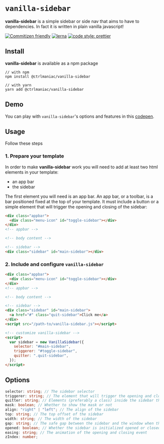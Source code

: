 # `vanilla-sidebar`

**vanilla-sidebar** is a simple sidebar or side nav that aims to have to dependencies. In fact it is written in plain vanilla javascript!

[![Commitizen friendly](https://img.shields.io/badge/commitizen-friendly-brightgreen.svg)](http://commitizen.github.io/cz-cli/)
[![lerna](https://img.shields.io/badge/maintained%20with-lerna-cc00ff.svg)](https://lerna.js.org/)
[![code style: prettier](https://img.shields.io/badge/code_style-prettier-ff69b4.svg)](https://github.com/prettier/prettier)

## Install

**vanilla-sidebar** is available as a npm package

```shell
// with npm
npm install @ctrlmaniac/vanilla-sidebar

// with yarn
yarn add @ctrlmaniac/vanilla-sidebar
```

## Demo

You can play with `vanilla-sidebar`'s options and features in this [codepen](https://codepen.io/ctrlmaniac/pen/eYrJWwR).

## Usage

Follow these steps

### 1. Prepare your template

In order to make **vanilla-sidebar** work you will need to add at least two html elements in your template:

- an app bar
- the sidebar

The first element you will need is an app bar. An app bar, or a toolbar, is a bar positioned fixed at the top of your template. It must include a button or a simple element that will trigger the opening and closing of the sidebar:

```html
<div class="appbar">
  <div class="menu-icon" id="toggle-sidebar"></div>
</div>
<!-- appbar -->

<!-- body content -->

<!-- sidebar -->
<div class="sidebar" id="main-sidebar"></div>
```

### 2. Include and configure `vanilla-sidebar`

```html
<div class="appbar">
  <div class="menu-icon" id="toggle-sidebar"></div>
</div>
<!-- appbar -->

<!-- body content -->

<!-- sidebar -->
<div class="sidebar" id="main-sidebar">
  <a href="#" class="quit-sidebar">Click me</a>
</div>
<script src="/path-to/vanilla-sidebar.js"></script>

<!-- customize vanilla-sidebar -->
<script>
  var sidebar = new VanillaSidebar({
    selector: "#main-sidebar",
    triggerer: "#toggle-sidebar",
    quitter: ".quit-sidebar",
  });
</script>
```

## Options

```typescript
selector: string; // The sidebar selector
triggerer: string; // The element that will trigger the opening and closing event (ex: a menu button)
quitter: string; // Elements (preferably a class) inside the sidebar that once clicked will trigger the closing event
mask: boolean; // Whether to show the mask or not
align: "right" | "left"; // The align of the sidebar
top: string; // The top offset of the sidebar
width: string; // The width of the sidebar
gap: string; // The safe gap between the sidebar and the window when the sidebar is opened
opened: boolean; // Whether the sidebar is initialized opened or closed
easing: string; // The animation of the opening and closing event
zIndex: number;
```
